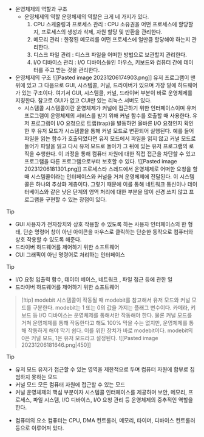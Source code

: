 - 운영체제의 역할과 구조
	- 운영체제의 역할
		운영체제의 역할은 크게 네 가지가 있다.
		1. CPU 스케줄링과 프로세스 관리 : CPU 소유권을 어떤 프로세스에 할당할지, 프로세스의 생성과 삭제, 자원 할당 및 반환을 관리한다.
		2. 메모리 관리 : 한정된 메모리를 어떤 프로세스에 얼만큼 할당해야 하는지 관리한다.
		3. 디스크 파일 관리 : 디스크 파일을 어떠한 방법으로 보관할지 관리한다.
		4. I/O 디바이스 관리 : I/O 디바이스들인 마우스, 키보드와 컴퓨터 간에 데이터를 주고 받는 것을 관리한다.
- 운영체제의 구조
	![[Pasted image 20231206174903.png]]
	유저 프로그램이 맨 위에 있고 그 다음으로 GUI, 시스템콜, 커널, 드라이버가 있으며 가장 밑에 하드웨어가 있는 구조이다. 여기서 GUI, 시스템콜, 커널, 드라이버 부분이 바로 운영체제를 지칭한다. 참고로 GUI가 없고 CUI만 있는 리눅스 서버도 있다.
	- 시스템콜
		시스템콜이란 운영체제가 커널에 접근하기 위한 인터페이스이며 유저 프로그램이 운영체제의 서비스를 받기 위해 커널 함수를 호출할 때 사용한다.
		유저 프로그램이 I/O 요청으로 트랩(trap)을 발동하면 올바른 I/O 요청인지 확인한 후 유저 모드가 시스템콜을 통해 커널 모드로 변환되어 실행된다. 
		예를 들어 파일을 읽는 함수가 호출되었다면 유저 모드에서 파일을 읽지 않고 커널 모드로 들어가 파일을 읽고 다시 유저 모드로 돌아가 그 뒤에 있는 유저 프로그램의 로직을 수행한다. 이 과정을 통해 컴퓨터 자원에 대한 직접 접근을 차단할 수 있고 프로그램을 다른 프로그램으로부터 보호할 수 있다.
		![[Pasted image 20231206181301.png]]
		프로세스타 스레드에서 운영체제로 어떠한 요청을 할 때 시스템콜이라는 인터페이스와 커널을 거쳐 운영체제에 전달된다.
		이 시스템콜은 하나의 추상화 계층이다. 그렇기 때문에 이를 통해 네트워크 통신이나 데이터베이스와 같은 낮은 단계의 영역 처리에 대한 부분을 많이 신경 쓰지 않고 프로그램을 구현할 수 있는 장점이 있다.
>[!tip]
>- GUI
>	사용자가 전자장치와 상호 작용할 수 있도록 하는 사용자 인터페이스의 한 형태, 단순 명령어 창이 아닌 아이콘을 마우스로 클릭하는 단순한 동작으로 컴퓨터와 상호 작용할 수 있도록 해준다.
>- 드라이버
>	하드웨어를 제어하기 위한 소프트웨어
>- CUI
>	그래픽이 아닌 명령어로 처리하는 인터페이스

>[!tip]
>- I/O 요청
>	입출력 함수, 데이터 베이스, 네트워크 , 파일 접근 등에 관한 일
>- 드라이버
>	하드웨어를 제어하기 위한 소프트웨어

>[!tip] modebit
>시스템콜이 작동될 때 modebit를 참고해서 유저 모드와 커널 모드를 구분한다. modebit는 1 또는 0의 값을 가지는 플래그 변수이다. 카메라, 키보드 등 I/O 디바이스는 운영체제를 통해서만 작동해야 한다.
>물론 커널 모드를 거쳐 운영체제를 통해 작동한다고 해도 100% 막을 수는 없지만, 운영체제를 통해 작동하게 해야 막기 쉽다. 이를 위한 장치가 바로 modebit이다. modebit의 0은 커널 모드, 1은 유저 모드라고 설정된다.
>![[Pasted image 20231206181646.png|450]]

>[!tip]
>- 유저 모드
>	유저가 접근할 수 있는 영역을 제한적으로 두며 컴퓨터 자원에 함부로 침범하지 못하는 모드
>- 커널 모드
>	모든 컴퓨터 자원에 접근할 수 있는 모드
>- 커널
>	운영체제의 핵심 부분이자 시스템콜 인터페이스를 제공하며 보안, 메모리, 프로세스, 파일 시스템, I/O 디바이스, I/O 요청 관리 등 운영체제의 중추적인 역할을 한다.

- 컴퓨터의 요소
	컴퓨터는 CPU, DMA 컨트롤러, 메모리, 타이머, 디바이스 컨트롤러 등으로 이루어져 있다.

